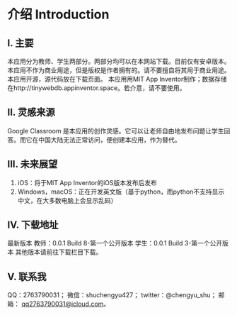 # 介绍 Introduction
## I. 主要
本应用分为教师、学生两部分。两部分均可以在本网站下载。目前仅有安卓版本。
本应用不作为商业用途，但是版权是作者拥有的。请不要擅自将其用于商业用途。
本应用开源，源代码放在下载页面。
本应用用MIT App Inventor制作；数据存储在http://tinywebdb.appinventor.space。若介意，请不要使用。
## II. 灵感来源
Google Classroom 是本应用的创作灵感。它可以让老师自由地发布问题让学生回答。而它在中国大陆无法正常访问，便创建本应用，作为替代。
## III. 未来展望
1. iOS：将于MIT App Inventor的iOS版本发布后发布
2. Windows，macOS：正在开发英文版（基于python，而python不支持显示中文，在大多数电脑上会显示乱码）
## IV. 下载地址
最新版本
教师：0.0.1 Build 8-第一个公开版本
学生：0.0.1 Build 3-第一个公开版本
其他版本请前往下载栏目下载。
## V. 联系我
QQ：2763790031；
微信：shuchengyu427；
twitter：@chengyu_shu；
邮箱： qq2763790031@icloud.com。
